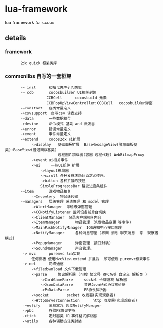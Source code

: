 lua-framework
=============

lua framework for cocos

details
---------------------------
###		   framework
		   2dx quick 框架类库

###		   commonlibs 	自写的一套框架
		   -> init  	初始化类库引入类包	
		   -> ccb  		cocosbuilder UI相关封装
					   CCBCell  	cocosbuild 元素
					   CCBPopUpViewController:CCBCell	cocosbuilder弹窗
		   ->constant   各类常量定义
		   ->csvsupport  自写csv 读表支持
		   ->data		一些数据模型
		   ->desine 	命令模式 基类 and 派发器
		   ->error		错误常量定义
		   ->event		事件常量定义
		   ->extend 	cocos2dx ui扩展
		   		->display 	基础面板扩展  BaseMessageView(弹窗面板基类):BaseView(普通面板基类)
		   					远程图片加载器(容器 远程代理) WebBitmapProxy
		   		->event ui相关事件
		   		->ui     一些UI组件 扩展
		   			->layout布局器
		   			->scroll 各种支持滚动的自定义控件。
		   			->button 各种扩展的按钮 
		   			SimpleProgresssBar 建议进度条组件
		   ->item 		游戏物品相关
		   		->Inventory  物品迭代器
		   ->managers	层级管理 系统管理 和 model 管理
		   		->AlertManager 	系统级弹窗管理 
		   		->CCNotifyListener 监听设备前后台切换
		   		->ClientManager  记录客户端相关内容
		   		->ItemManager		物品管理 (派发物品变更 等事件)
		   		->MainPushNotifyManager  IOS通知中心接口管理
		   		->NotifyManager 	各种消息管理 (界面 消息 聊天消息  等  观察者模式)
		   		->PopupManager		弹窗管理 (接口封装)
		   		->SoundManager		声音管理。
		   	-> mvc		puremvc lua实现
		   		任何面板 使用MvcView.extend 扩展后  即可使用 puremvc框架事件
		   	-> net 		网络通信
		   		->filedownload 文件下载管理
		   		->parse 	协议解析器 (可按 协议号 RPC名等 自定义 解析类 )
		   			->CardGameParse 	socket 卡牌游戏 解析器
		   			->JsonDataParse 	普通Json格式协议解析器
		   			->PbDataParse		PB协议解析器
		   		->socket		socket 收发器(实现观察者)
		   		->HttpServerConnection		http 收发器(实现观察者)
		   	->notify 	消息定义 对应NotifyManager
		   	->pbc 		谷歌PB协议支持
		   	->tick		定时器类 和 事件格式解析器
		   	->utils		各种辅助方法类封装
